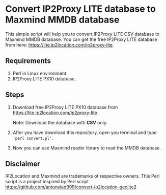 # Convert IP2Proxy LITE database to Maxmind MMDB database

This simple script will help you to convert IP2Proxy LITE CSV database to Maxmind MMDB database. You can get the free IP2Proxy LITE database from here: https://lite.ip2location.com/ip2proxy-lite.

## Requirements

1. Perl in Linux environment.
2. IP2Proxy LITE PX10 database.

## Steps

1. Download free IP2Proxy LITE PX10 database from https://lite.ip2location.com/ip2proxy-lite.

   Note: Download the database with **CSV** only.

2. After you have download this repository, open you terminal and type `'perl convert.pl'`.

3. Now you can use Maxmind reader library to read the MMDB database.

## Disclaimer

IP2Location and Maxmind are trademarks of respective owners. This Perl script is a project inspired by Perl script https://github.com/antonvlad999/convert-ip2location-geolite2